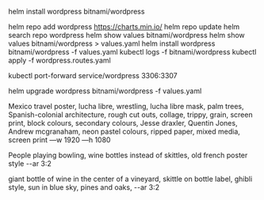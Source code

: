 helm install wordpress bitnami/wordpress

helm repo add wordpress https://charts.min.io/
helm repo update
helm search repo wordpress
helm show values bitnami/wordpress
helm show values bitnami/wordpress > values.yaml
helm install wordpress bitnami/wordpress -f values.yaml
kubectl logs -f  bitnami/wordpress
kubectl apply -f wordpress.routes.yaml

kubectl port-forward service/wordpress 3306:3307

helm upgrade wordpress bitnami/wordpress -f values.yaml



Mexico travel poster, lucha libre, wrestling, lucha libre mask, palm trees, Spanish-colonial architecture, rough cut outs, collage, trippy, grain, screen print, block colours, secondary colours, Jesse draxler, Quentin Jones, Andrew mcgranaham, neon pastel colours, ripped paper, mixed media, screen print —w 1920 —h 1080

People playing bowling, wine bottles instead of skittles, old french poster style --ar 3:2

giant bottle of wine in the center of a vineyard, skittle on bottle label, ghibli style, sun in blue sky, pines and oaks, --ar 3:2
